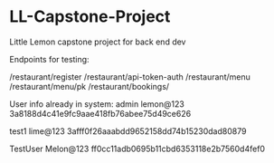 # LL-Capstone-Project
Little Lemon capstone project for back end dev

Endpoints for testing:

/restaurant/register
/restaurant/api-token-auth
/restaurant/menu
/restaurant/menu/pk
/restaurant/bookings/


User info already in system:
admin
lemon@123
3a8188d4c41e9fc9aae418fb76abee75d49ce626

test1
lime@123
3afff0f26aaabdd9652158dd74b15230dad80879

TestUser
Melon@123
ff0cc11adb0695b11cbd6353118e2b7560d4fef0